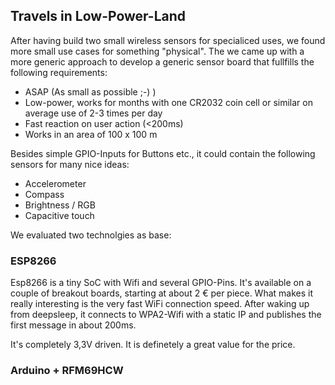 ## Travels in Low-Power-Land
After having build two small wireless sensors for specialiced uses, we found more small use cases for something "physical". The we came up with a more generic approach to develop a generic sensor board that fullfills the following requirements:

* ASAP (As small as possible ;-) )
* Low-power, works for months with one CR2032 coin cell or similar on average use of 2-3 times per day
* Fast reaction on user action (<200ms)
* Works in an area of 100 x 100 m

Besides simple GPIO-Inputs for Buttons etc., it could contain the following sensors for many nice ideas:

* Accelerometer
* Compass
* Brightness / RGB
* Capacitive touch

We evaluated two technolgies as base:

### ESP8266

Esp8266 is a tiny SoC with Wifi and several GPIO-Pins. It's available on a couple of breakout boards, starting at about 2 € per piece.
What makes it really interesting is the very fast WiFi connection speed. After waking up from deepsleep, it connects to WPA2-Wifi with a static IP and publishes the first message in about 200ms.

It's completely 3,3V driven.
It is definetely a great value for the price.

### Arduino + RFM69HCW

